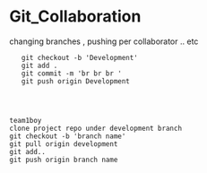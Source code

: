 # Git_Collaboration
changing branches , pushing per collaborator .. etc 
``` 
   git checkout -b 'Development'
   git add .
   git commit -m 'br br br '
   git push origin Development




team1boy
clone project repo under development branch
git checkout -b 'branch name'
git pull origin development
git add..
git push origin branch name 
